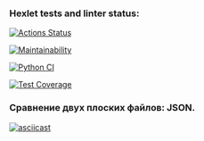 ### Hexlet tests and linter status:
[![Actions Status](https://github.com/ArtemKaPetrakov/python-project-50/actions/workflows/hexlet-check.yml/badge.svg)](https://github.com/ArtemKaPetrakov/python-project-50/actions)

[![Maintainability](https://api.codeclimate.com/v1/badges/416af10727df84faa501/maintainability)](https://codeclimate.com/github/ArtemKaPetrakov/python-project-50/maintainability)

[![Python CI](https://github.com/ArtemKaPetrakov/python-project-50/actions/workflows/linter-check.yml/badge.svg)](https://github.com/ArtemKaPetrakov/python-project-50/actions/workflows/linter-check.yml)

[![Test Coverage](https://api.codeclimate.com/v1/badges/416af10727df84faa501/test_coverage)](https://codeclimate.com/github/ArtemKaPetrakov/python-project-50/test_coverage)

### Сравнение двух плоских файлов: JSON.
[![asciicast](https://asciinema.org/a/tHErS6cInskzCbyYKQLUbna7z.svg)](https://asciinema.org/a/tHErS6cInskzCbyYKQLUbna7z?t=7)